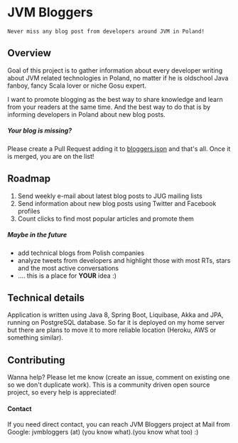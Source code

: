 # JVM Bloggers
    Never miss any blog post from developers around JVM in Poland!

## Overview
Goal of this project is to gather information about every developer writing about JVM related technologies in Poland, no matter if he is oldschool Java fanboy, fancy Scala lover or niche Gosu expert.

I want to promote blogging as the best way to share knowledge and learn from your readers at the same time. And the best way to do that is by informing developers in Poland about new blog posts.

##### Your blog is missing? 
Please create a Pull Request adding it to [bloggers.json](https://github.com/tdziurko/jvm-bloggers/blob/master/bloggers.json) and that's all. Once it is merged, you are on the list!

## Roadmap

1. Send weekly e-mail about latest blog posts to JUG mailing lists
2. Send information about new blog posts using Twitter and Facebook profiles
3. Count clicks to find most popular articles and promote them

##### Maybe in the future
* add technical blogs from Polish companies
* analyze tweets from developers and highlight those with most RTs, stars and the most active conversations
* .... this is a place for __YOUR__ idea :)

## Technical details

Application is written using Java 8, Spring Boot, Liquibase, Akka and JPA, running on PostgreSQL database. So far it is deployed on my home server but there are plans to move it to more reliable location (Heroku, AWS or something similar).

## Contributing

Wanna help? Please let me know (create an issue, comment on existing one so we don't duplicate work). This is a community driven open source project, so every help is appreciated!

#### Contact

If you need direct contact, you can reach JVM Bloggers project at Mail from Google: jvmbloggers (at) (you know what).(you know what too) :)
